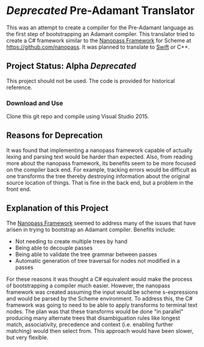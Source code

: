 # *Deprecated* Pre-Adamant Translator
This was an attempt to create a compiler for the Pre-Adamant language as the first step of bootstrapping an Adamant compiler.  This translator tried to create a C# framework similar to the [Nanopass Framework](http://nanopass.org/) for Scheme at https://github.com/nanopass.  It was planned to translate to [Swift](https://swift.org) or C++.

## Project Status: Alpha *Deprecated*
This project should not be used. The code is provided for historical reference.

### Download and Use
Clone this git repo and compile using Visual Studio 2015.

## Reasons for Deprecation

It was found that implementing a nanopass framework capable of actually lexing and parsing text would be harder than expected.  Also, from reading more about the nanopass framework, its benefits seem to be more focused on the compiler back end.  For example, tracking errors would be difficult as one transforms the tree thereby destroying information about the original source location of things.  That is fine in the back end, but a problem in the front end.

## Explanation of this Project

The [Nanopass Framework](http://nanopass.org/) seemed to address many of the issues that have arisen in trying to bootstrap an Adamant compiler.  Benefits include:

  * Not needing to create multiple trees by hand
  * Being able to decouple passes
  * Being able to validate the tree grammar between passes
  * Automatic generation of tree traversal for nodes not modified in a passes
  
For these reasons it was thought a C# equivalent would make the process of bootstrapping a compiler much easier.  However, the nanopass framework was created assuming the input would be scheme s-expressions and would be parsed by the Scheme environment.  To address this, the C# framework was going to need to be able to apply transforms to terminal text nodes.  The plan was that these transforms would be done "in parallel" producing many alternate trees that disambiguation rules like longest match, associativity, precedence and context (i.e. enabling further matching) would then select from.  This approach would have been slower, but very flexible.  